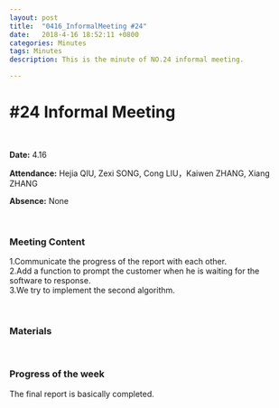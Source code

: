 ```yaml
---
layout: post
title:  "0416_InformalMeeting #24"
date:   2018-4-16 18:52:11 +0800
categories: Minutes
tags: Minutes
description: This is the minute of NO.24 informal meeting.

---
```




# #24 Informal Meeting #

<br>

**Date:** 4.16

**Attendance:** Hejia QIU, Zexi SONG, Cong LIU，Kaiwen ZHANG, Xiang ZHANG

**Absence:** None




<br>

### Meeting Content ###

1.Communicate the progress of the report with each other.
<br>
2.Add a function to prompt the customer when he is waiting for the software to response.
<br>
3.We try to implement the second algorithm.



<br>

### Materials ###


<br>

### Progress of the week ###
The final report is basically completed.
